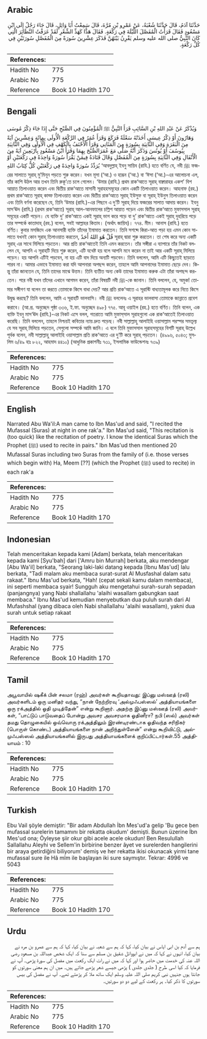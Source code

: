## Arabic


<div dir="rtl" lang="ar" style={{fontSize:'larger',backgroundColor:'#f8f9fa',padding:20}}>
حَدَّثَنَا آدَمُ، قَالَ حَدَّثَنَا شُعْبَةُ، عَنْ عَمْرِو بْنِ مُرَّةَ، قَالَ سَمِعْتُ أَبَا وَائِلٍ، قَالَ جَاءَ رَجُلٌ إِلَى ابْنِ مَسْعُودٍ فَقَالَ قَرَأْتُ الْمُفَصَّلَ اللَّيْلَةَ فِي رَكْعَةٍ‏.‏ فَقَالَ هَذًّا كَهَذِّ الشِّعْرِ لَقَدْ عَرَفْتُ النَّظَائِرَ الَّتِي كَانَ النَّبِيُّ صلى الله عليه وسلم يَقْرِنُ بَيْنَهُنَّ فَذَكَرَ عِشْرِينَ سُورَةً مِنَ الْمُفَصَّلِ سُورَتَيْنِ فِي كُلِّ رَكْعَةٍ‏.‏
</div>
<div style={{backgroundColor:'#f8f9fa',padding:20, marginBottom: 10}}><table> <thead> <tr> <th>References:</th> <th></th> </tr> </thead> <tbody><tr><td>Hadith No</td><td>775</td></tr><tr><td>Arabic No</td><td>775</td></tr><tr><td>Reference</td><td>Book 10 Hadith 170</td></tr></tbody></table></div>

## Bengali


<div dir="ltr" lang="bn" style={{fontSize:'larger',backgroundColor:'#f8f9fa',padding:20}}>
وَيُذْكَرُ عَنْ عَبْدِ اللهِ بْنِ السَّائِبِ قَرَأَ النَّبِيُّ ﷺ الْمُؤْمِنُونَ فِي الصُّبْحِ حَتَّى إِذَا جَاءَ ذِكْرُ مُوسَى وَهَارُونَ أَوْ ذِكْرُ عِيسَى أَخَذَتْهُ سَعْلَةٌ فَرَكَعَ وَقَرَأَ عُمَرُ فِي الرَّكْعَةِ الْأُولَى بِمِائَةٍ وَعِشْرِينَ آيَةً مِنَ الْبَقَرَةِ وَفِي الثَّانِيَةِ بِسُورَةٍ مِنَ الْمَثَانِي وَقَرَأَ الْأَحْنَفُ بِالْكَهْفِ فِي الْأُولَى وَفِي الثَّانِيَةِ بِيُوسُفَ أَوْ يُونُسَ وَذَكَرَ أَنَّهُ صَلَّى مَعَ عُمَرَالصُّبْحَ بِهِمَا وَقَرَأَ ابْنُ مَسْعُودٍ بِأَرْبَعِينَ آيَةً مِنَ الْأَنْفَالِ وَفِي الثَّانِيَةِ بِسُورَةٍ مِنَ الْمُفَصَّلِ وَقَالَ قَتَادَةُ فِيمَنْ يَقْرَأُ سُورَةً وَاحِدَةً فِي رَكْعَتَيْنِ أَوْ يُرَدِّدُ سُورَةً وَاحِدَةً فِي رَكْعَتَيْنِ كُلٌّ كِتَابُ اللهِ ‘আবদুল্লাহ্ ইবনু সায়িব (রাযি.) হতে বর্ণিত যে, নবী ﷺ ফজরের সালাতে সূরাহ্ মু’মিনূন পড়তে শুরু করেন। যখন মূসা (‘আ.) ও হারূন (‘আ.) বা ‘ঈসা (‘আ.)-এর আলোচনা এল, তাঁর কাশি উঠল আর তখন তিনি রুকূ‘তে চলে গেলেন। ‘উমার (রাযি.) প্রথম রাক‘আতে সূরাহ্ বাক্বারাহর একশ’ বিশ আয়াত তিলাওয়াত করেন এবং দ্বিতীয় রাক‘আতে মাসানী সূরাহহসমূহের কোন একটি তিলাওয়াত করেন। আহনাফ (রহ.) প্রথম রাক‘আতে সূরাহ্ কাহ্ফ তিলাওয়াত করেন এবং দ্বিতীয় রাক‘আতে সূরাহ্ ইউসুফ বা সূরাহ্ ইউনুস তিলাওয়াত করেন এবং তিনি বর্ণনা করেছেন যে, তিনি ‘উমার (রাযি.)-এর পিছনে এ দু’টি সূরাহ্ দিয়ে ফজরের সালাত আদায় করেন। ইবনু মাস‘ঊদ (রাযি.) (প্রথম রাক‘আতে) সূরাহ্ আল-আনফালের চল্লিশ আয়াত পড়েন এবং দ্বিতীয় রাক‘আতে মুফাসসাল সূরাহ্ সমূহের একটি পড়েন। যে ব্যক্তি দু’ রাক‘আতে একই সূরাহ্ ভাগ করে পড়ে বা দু’ রাক‘আতে একই সূরাহ্ দুহরিয়ে পড়ে তার সম্পর্কে কাতাদাহ্ (রহ.) বলেন, সবই আল্লাহর কিতাব। (অর্থাৎ জায়িয)। ৭৭৪. মীম। আনাস (রাযি.) হতে বর্ণিত। কুবার মসজিদে এক আনসারী ব্যক্তি তাঁদের ইমামাত করতেন। তিনি সশব্দে কিরা-আত পড়া হয় এমন কোন সালাতে যখনই কোন সূরাহ্ তিলাওয়াত করতেন, قُلْ هُوَ اللهُ أَحَدٌ সূরাহ্ দ্বারা শুরু করতেন। তা শেষ করে অন্য একটি সূরাহ্ এর সাথে মিলিয়ে পড়তেন। আর প্রতি রাক‘আতেই তিনি এমন করতেন। তাঁর সঙ্গীরা এ ব্যাপারে তাঁর নিকট বললেন যে, আপনি এ সূরাহটি দিয়ে শুরু করেন, এটি যথেষ্ট হয় বলে আপনি মনে করেন না তাই আর একটি সূরাহ্ মিলিয়ে পড়েন। হয় আপনি এটিই পড়বেন, না হয় এটি বাদ দিয়ে অন্যটি পড়বেন। তিনি বললেন, আমি এটি কিছুতেই ছাড়তে পারব না। আমার এভাবে ইমামাত করা যদি আপনারা অপছন্দ করেন, তাহলে আমি আপনাদের ইমামাত ছেড়ে দেব। কিন্তু তাঁরা জানতেন যে, তিনি তাদের মাঝে উত্তম। তিনি ব্যতীত অন্য কেউ তাদের ইমামাত করুক এটা তাঁরা অপছন্দ করতেন। পরে নবী যখন তাঁদের এখানে আগমন করেন, তাঁরা বিষয়টি নবী ﷺ-কে জানান। তিনি বললেন, হে, অমুক! তোমার সঙ্গীগণ যা বলেন তা করতে তোমাকে কিসে বাধা দেয়? আর প্রতি রাক‘আতে এ সূরাহ্টি বাধ্যতামূলক করে নিতে কিসে উদ্বুদ্ধ করছে? তিনি বললেন, আমি এ সূরাহটি ভালবাসি। নবী ﷺ বললেনঃ এ সূরাহর ভালবাসা তোমাকে জান্নাতে প্রবেশ করাবে। (আ.প্র. অনুচ্ছেদ পৃষ্ঠা ৩৩৬, ই.ফা. অনুচ্ছেদ ৪৯৮) ৭৭৫. আবূ ওয়াইল (রহ.) হতে বর্ণিত। তিনি বলেন, এক ব্যক্তি ইবনু মাস‘ঊদ (রাযি.)-এর নিকট এসে বলল, গতরাতে আমি মুফাস্‌সাল সূরাহগুলো এক রাক‘আতেই তিলাওয়াত করেছি। তিনি বললেন, তাহলে নিশ্চয়ই কবিতার ন্যায় দ্রুত পড়েছ। নবী সাল্লাল্লাহু আলাইহি ওয়াসাল্লাম পরস্পর সমতূল্য যে সব সূরাহ্ মিলিয়ে পড়তেন, সেগুলো সম্পর্কে আমি জানি। এ বলে তিনি মুফাসসাল সূরাহসমূহের বিশটি সূরাহ্ উল্লেখ পূর্বক বলেন, নবী সাল্লাল্লাহু আলাইহি ওয়াসাল্লাম প্রতি রাক‘আতে এর দু’টি করে সূরাহ্ পড়তেন। (৪৯৯৬, ৫০৪৩; মুসলিম ৬/৪৯ হাঃ ৮২২, আহমাদ ৪৪১০) (আধুনিক প্রকাশনীঃ ৭৩১, ইসলামিক ফাউন্ডেশনঃ ৭৩৯)
</div>
<div style={{backgroundColor:'#f8f9fa',padding:20, marginBottom: 10}}><table> <thead> <tr> <th>References:</th> <th></th> </tr> </thead> <tbody><tr><td>Hadith No</td><td>775</td></tr><tr><td>Arabic No</td><td>775</td></tr><tr><td>Reference</td><td>Book 10 Hadith 170</td></tr></tbody></table></div>

## English


<div dir="ltr" lang="en" style={{fontSize:'larger',backgroundColor:'#f8f9fa',padding:20}}>
Narrated Abu Wa'il:A man came to Ibn Mas'ud and said, "I recited the Mufassal (Suras) at night in one rak'a." Ibn Mas'ud said, "This recitation is (too quick) like the recitation of poetry. I know the identical Suras which the Prophet (ﷺ) used to recite in pairs." Ibn Mas'ud then mentioned 20 Mufassal Suras including two Suras from the family of (i.e. those verses which begin with) Ha, Meem [??] (which the Prophet (ﷺ) used to recite) in each rak'a
</div>
<div style={{backgroundColor:'#f8f9fa',padding:20, marginBottom: 10}}><table> <thead> <tr> <th>References:</th> <th></th> </tr> </thead> <tbody><tr><td>Hadith No</td><td>775</td></tr><tr><td>Arabic No</td><td>775</td></tr><tr><td>Reference</td><td>Book 10 Hadith 170</td></tr></tbody></table></div>

## Indonesian


<div dir="ltr" lang="id" style={{fontSize:'larger',backgroundColor:'#f8f9fa',padding:20}}>
Telah menceritakan kepada kami [Adam] berkata, telah menceritakan kepada kami [Syu'bah] dari ['Amru bin Murrah] berkata, aku mendengar [Abu Wa'il] berkata, "Seorang laki-laki datang kepada [Ibnu Mas'ud] lalu berkata, "Tadi malam aku membaca surat-surat Al Musfashal dalam satu rakaat." Ibnu Mas'ud berkata, "Hah! (cepat sekali kamu dalam membaca), ini seperti membaca syair! Sungguh aku mengetahui surah-surah sepadan (panjangnya) yang Nabi shallallahu 'alaihi wasallam gabungkan saat membaca." Ibnu Mas'ud kemudian menyebutkan dua puluh surah dari Al Mufashshal (yang dibaca oleh Nabi shallallahu 'alaihi wasallam), yakni dua surah untuk setiap rakaat
</div>
<div style={{backgroundColor:'#f8f9fa',padding:20, marginBottom: 10}}><table> <thead> <tr> <th>References:</th> <th></th> </tr> </thead> <tbody><tr><td>Hadith No</td><td>775</td></tr><tr><td>Arabic No</td><td>775</td></tr><tr><td>Reference</td><td>Book 10 Hadith 170</td></tr></tbody></table></div>

## Tamil


<div dir="ltr" lang="ta" style={{fontSize:'larger',backgroundColor:'#f8f9fa',padding:20}}>
அபூவாயில் ஷகீக் பின் சலமா (ரஹ்) அவர்கள் கூறியதாவது: இப்னு மஸ்ஊத் (ரலி) அவர்களிடம் ஒரு மனிதர் வந்து, “நான் நேற்றிரவு ‘அல்முஃபஸ்ஸல்’ அத்தியாயங்களை ஒரு ரக்அத்தில் ஓதி முடித்தேன்” என்று கூறினார். அதற்கு இப்னு மஸ்ஊத் (ரலி) அவர்கள், “பாட்டுப் பாடுவதைப் போன்று அவசர அவசரமாக ஓதினீரா? நபி (ஸல்) அவர்கள் தமது தொழுகையில் ஒவ்வொரு ரக்அத்திலும் இரண்டிரண்டாக ஓதிவந்த சரிநிகர் (பொருள் கொண்ட) அத்தியாயங்களை நான் அறிந்துள்ளேன்” என்று கூறிவிட்டு, அல்முஃபஸ்ஸல் அத்தியாயங்களில் இருபது அத்தியாயங்களைக் குறிப்பிட்டார்கள்.55 அத்தியாயம் : 10
</div>
<div style={{backgroundColor:'#f8f9fa',padding:20, marginBottom: 10}}><table> <thead> <tr> <th>References:</th> <th></th> </tr> </thead> <tbody><tr><td>Hadith No</td><td>775</td></tr><tr><td>Arabic No</td><td>775</td></tr><tr><td>Reference</td><td>Book 10 Hadith 170</td></tr></tbody></table></div>

## Turkish


<div dir="ltr" lang="tr" style={{fontSize:'larger',backgroundColor:'#f8f9fa',padding:20}}>
Ebu Vail şöyle demiştir: "Bir adam Abdullah İbn Mes'ud'a gelip 'Bu gece ben mufassal surelerin tamamını bir rekatta okudum' demişti. Bunun üzerine İbn Mes'ud ona; Öyleyse şiir okur gibi acele acele okudun! Ben Resulullah Sallallahu Aleyhi ve Sellem'in birbirine benzer âyet ve surelerden hangilerini bir araya getirdiğini biliyorum' demiş ve her rekatta ikisi okunacak yirmi tane mufassal sure ile Hâ mîm ile başlayan iki sure saymıştır. Tekrar: 4996 ve 5043
</div>
<div style={{backgroundColor:'#f8f9fa',padding:20, marginBottom: 10}}><table> <thead> <tr> <th>References:</th> <th></th> </tr> </thead> <tbody><tr><td>Hadith No</td><td>775</td></tr><tr><td>Arabic No</td><td>775</td></tr><tr><td>Reference</td><td>Book 10 Hadith 170</td></tr></tbody></table></div>

## Urdu


<div dir="rtl" lang="ur" style={{fontSize:'larger',backgroundColor:'#f8f9fa',padding:20}}>
ہم سے آدم بن ابی ایاس نے بیان کیا، کہا کہ ہم سے شعبہ نے بیان کیا، کہا کہ ہم سے عمرو بن مرہ نے بیان کیا، انہوں نے کہا کہ میں نے ابووائل شقیق بن مسلم سے سنا کہ ایک شخص عبداللہ بن مسعود رضی اللہ عنہ کی خدمت میں حاضر ہوا اور کہا کہ میں نے رات ایک رکعت میں مفصل کی سورۃ پڑھی۔ آپ نے فرمایا کہ کیا اسی طرح ( جلدی جلدی ) پڑھی جیسے شعر پڑھے جاتے ہیں۔ میں ان ہم معنی سورتوں کو جانتا ہوں جنہیں نبی کریم صلی اللہ علیہ وسلم ایک ساتھ ملا کر پڑھتے تھے۔ آپ نے مفصل کی بیس سورتوں کا ذکر کیا۔ ہر رکعت کے لیے دو دو سورتیں۔
</div>
<div style={{backgroundColor:'#f8f9fa',padding:20, marginBottom: 10}}><table> <thead> <tr> <th>References:</th> <th></th> </tr> </thead> <tbody><tr><td>Hadith No</td><td>775</td></tr><tr><td>Arabic No</td><td>775</td></tr><tr><td>Reference</td><td>Book 10 Hadith 170</td></tr></tbody></table></div>